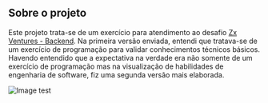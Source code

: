 
## Sobre o projeto

Este projeto trata-se de um exercício para atendimento ao desafio [Zx Ventures - Backend](https://github.com/ZXVentures/code-challenge/blob/master/backend.md).
Na primeira versão enviada, entendi que tratava-se de um exercício de programação para validar conhecimentos técnicos básicos. Havendo entendido que a expectativa na verdade era não somente de um exercício de programação mas na visualização de habilidades de engenharia de software, fiz uma segunda versão mais elaborada.

![Image test](https://raw.githubusercontent.com/pscelzamelo/projectname/branch/Documentation/build-failed.PNG)
